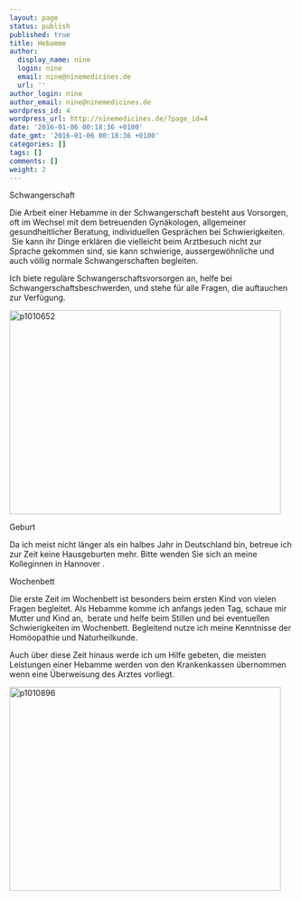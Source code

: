 ```yaml
---
layout: page
status: publish
published: true
title: Hebamme
author:
  display_name: nine
  login: nine
  email: nine@ninemedicines.de
  url: ''
author_login: nine
author_email: nine@ninemedicines.de
wordpress_id: 4
wordpress_url: http://ninemedicines.de/?page_id=4
date: '2016-01-06 00:18:36 +0100'
date_gmt: '2016-01-06 00:18:36 +0100'
categories: []
tags: []
comments: []
weight: 2
---
```

<p>Schwangerschaft</p>
<p>Die Arbeit einer Hebamme in der Schwangerschaft besteht aus Vorsorgen, oft im Wechsel mit dem betreuenden Gyn&auml;kologen, allgemeiner gesundheitlicher Beratung, individuellen Gespr&auml;chen bei Schwierigkeiten. &nbsp;Sie kann ihr Dinge erkl&auml;ren die vielleicht beim Arztbesuch nicht zur Sprache gekommen sind, sie kann schwierige, aussergew&ouml;hnliche und auch v&ouml;llig normale Schwangerschaften begleiten.</p>
<p>Ich biete regul&auml;re Schwangerschaftsvorsorgen an, helfe bei Schwangerschaftsbeschwerden, und stehe f&uuml;r alle Fragen, die auftauchen zur Verf&uuml;gung.</p>
<p><img class="aligncenter wp-image-9 size-full" src="http:&#47;&#47;ninemedicines.de&#47;wp-content&#47;uploads&#47;p1010652.jpg" alt="p1010652" width="480" height="360" &#47;></p>
<p>Geburt</p>
<p>Da ich meist nicht l&auml;nger als ein halbes Jahr in Deutschland bin, betreue ich zur Zeit keine Hausgeburten mehr. Bitte wenden Sie sich an meine Kolleginnen in Hannover .</p>
<p>Wochenbett</p>
<p>Die erste Zeit im Wochenbett ist besonders beim ersten Kind von vielen Fragen begleitet. Als Hebamme komme ich anfangs jeden Tag, schaue mir Mutter und Kind an, &nbsp;berate und helfe beim Stillen und bei eventuellen Schwierigkeiten im Wochenbett. Begleitend nutze ich meine Kenntnisse der Hom&ouml;opathie und Naturheilkunde.</p>
<p>Auch &uuml;ber diese Zeit hinaus werde ich um Hilfe gebeten, die meisten Leistungen einer Hebamme werden von den Krankenkassen &uuml;bernommen wenn eine &Uuml;berweisung des Arztes vorliegt.</p>
<p><img class="aligncenter wp-image-10 size-full" src="http:&#47;&#47;ninemedicines.de&#47;wp-content&#47;uploads&#47;p1010896.jpg" alt="p1010896" width="480" height="360" &#47;></p>
